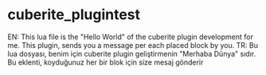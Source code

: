 # cuberite_plugintest

EN: This lua file is the "Hello World" of the cuberite plugin development for me. This plugin, sends you a message per each placed block by you.
TR: Bu lua dosyası, benim için cuberite plugin geliştirmenin "Merhaba Dünya" sıdır. Bu eklenti, koyduğunuz her bir blok için size mesaj gönderir
